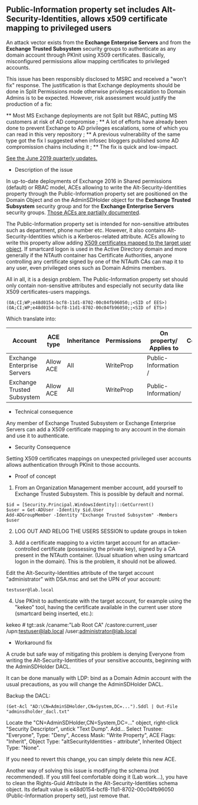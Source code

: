 ## Public-Information property set includes Alt-Security-Identities, allows x509 certificate mapping to privileged users

An attack vector exists from the **Exchange Enterprise Servers** 
and from the **Exchange Trusted Subsystem** security groups to authenticate as any domain account through PKInit using X509 certificates. Basically, misconfigured permissions allow mapping certificates to privileged accounts.

This issue has been responsibly disclosed to MSRC and received a "won't fix" response. The justification is that Exchange deployments should be done in Split Permissions mode otherwise privileges escalation to Domain Admins is to be expected. However, risk assessment would justify the production of a fix:

 ** Most MS Exchange deployments are not Split but RBAC, putting MS customers at risk of AD compromise ;
 ** A lot of efforts have already been done to prevent Exchange to AD privileges escalations, some of which you can read in this very repository ;
 ** A previous vulnerability of the same type got the fix I suggested when infosec bloggers published some AD compromission chains including it ;
 ** The fix is quick and low-impact.

[See the June 2019 quarterly updates.](https://techcommunity.microsoft.com/t5/Exchange-Team-Blog/Released-June-2019-Quarterly-Exchange-Updates/ba-p/698398)

* Description of the issue

In up-to-date deployments of Exchange 2016 in Shared permissions (default) or RBAC model, ACEs allowing to write the Alt-Security-Identities property through the Public-Information property set are positioned on the Domain Object and on the AdminSDHolder object for the **Exchange Trusted Subsystem** security group 
and for the **Exchange Enterprise Servers** security groups. [Those ACEs are partially documented](https://docs.microsoft.com/en-us/exchange/exchange-2013-deployment-permissions-reference-exchange-2013-help).

The Public-Information property set is intended for non-sensitive attributes such as department, phone number etc. However, it also contains Alt-Security-Identities which is a Kerberos-related attribute. ACEs allowing to write this property allow adding [X509 certificates mapped to the target user object](https://blogs.msdn.microsoft.com/spatdsg/2010/06/18/howto-map-a-user-to-a-certificate-via-all-the-methods-available-in-the-altsecurityidentities-attribute/). If smartcard logon is used in the Active Directory domain and more generally if the NTAuth container has Certificate Authorities, anyone controlling any certificate signed by one of the NTAuth CAs can map it to any user, even privileged ones such as Domain Admins members.


All in all, it is a design problem. The Public-Information property set should only contain non-sensitive attributes and especially not security data like X509 certificates-users mappings. 


```
(OA;CI;WP;e48d0154-bcf8-11d1-8702-00c04fb96050;;<SID of EES>)
(OA;CI;WP;e48d0154-bcf8-11d1-8702-00c04fb96050;;<SID of ETS>)
```

Which translate into:

| Account | ACE type | Inheritance | Permissions | On property/ Applies to | Comments |
| ------- | -------- | ----------- | ----------- | ----------------------- | -------- |
| Exchange Enterprise Servers | Allow ACE | All | WriteProp | Public-Information / | |
| Exchange Trusted Subsystem | Allow ACE | All | WriteProp | Public-Information/ | |


* Technical consequence

Any member of Exchange Trusted Subsystem or Exchange Enterprise Servers can add a X509 certificate mapping to any account in the domain and use it to authenticate. 

* Security Consequence

Setting X509 certificates mappings on unexpected privileged user accounts allows authentication through PKInit to those accounts.

* Proof of concept

1) From an Organization Management member account, add yourself to Exchange Trusted Subsystem.
This is possible by default and normal.

```
$id = [Security.Principal.WindowsIdentity]::GetCurrent()
$user = Get-ADUser -Identity $id.User
Add-ADGroupMember -Identity "Exchange Trusted Subsystem" -Members $user
```

2) LOG OUT AND RELOG THE USERS SESSION to update groups in token

3) Add a certificate mapping to a victim target account for an attacker-controlled certificate (possessing the private key), signed by a CA present in the NTAuth container.
(Usual situation when using smartcard logon in the domain).
This is the problem, it should not be allowed.

Edit the Alt-Security-Identities attribute of the target account "administrator" with DSA.msc and set the UPN of your account:

```
testuser@lab.local
```

4) Use PKInit to authenticate with the target account, for example using the "kekeo" tool, having the certificate available in the current user store (smartcard being inserted, etc.):

kekeo # tgt::ask /caname:"Lab Root CA" /castore:current_user /upn:testuser@lab.local /user:administrator@lab.local



* Workaround fix

A crude but safe way of mitigating this problem is denying Everyone from writing the Alt-Security-Identities of your sensitive accounts, beginning with the AdminSDHolder DACL.

It can be done manually with LDP: bind as a Domain Admin account with the usual precautions, as you will change the AdminSDHolder DACL.

Backup the DACL: 

```
(Get-Acl "AD:\CN=AdminSDHolder,CN=System,DC=...").Sddl | Out-File "adminsdholder_dacl.txt"
```

Locate the "CN=AdminSDHolder,CN=System,DC=..." object, right-click "Security Descriptor", untick "Text Dump". Add... Select Trustee: "Everyone", Type: "Deny", Access Mask: "Write Property", ACE Flags: "Inherit", Object Type:  "altSecurityIdentities - attribute", Inherited Object Type: "None".

If you need to revert this change, you can simply delete this new ACE.


Another way of solving this issue is modifying the schema (not recommended). If you still feel comfortable doing it (Lab work...), you have to clean the Rights-Guid Attribute in the Alt-Security-Identities schema object. Its default value is e48d0154-bcf8-11d1-8702-00c04fb96050 (Public-Information property set), just remove that. 

